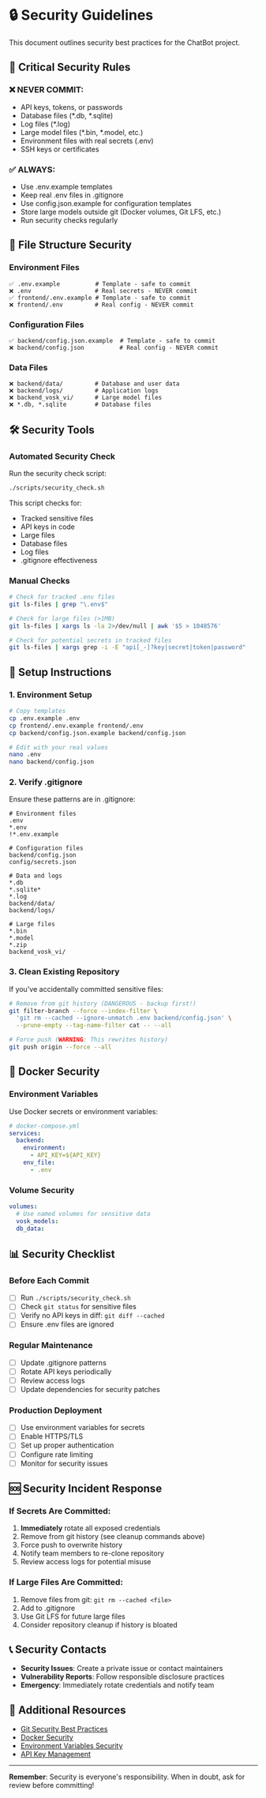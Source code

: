 # 🔒 Security Guidelines

This document outlines security best practices for the ChatBot project.

## 🚨 Critical Security Rules

### ❌ NEVER COMMIT:
- API keys, tokens, or passwords
- Database files (*.db, *.sqlite)
- Log files (*.log)
- Large model files (*.bin, *.model, etc.)
- Environment files with real secrets (.env)
- SSH keys or certificates

### ✅ ALWAYS:
- Use .env.example templates
- Keep real .env files in .gitignore
- Use config.json.example for configuration templates
- Store large models outside git (Docker volumes, Git LFS, etc.)
- Run security checks regularly

## 📁 File Structure Security

### Environment Files
```
✅ .env.example          # Template - safe to commit
❌ .env                  # Real secrets - NEVER commit
✅ frontend/.env.example # Template - safe to commit  
❌ frontend/.env         # Real config - NEVER commit
```

### Configuration Files
```
✅ backend/config.json.example  # Template - safe to commit
❌ backend/config.json          # Real config - NEVER commit
```

### Data Files
```
❌ backend/data/         # Database and user data
❌ backend/logs/         # Application logs
❌ backend_vosk_vi/      # Large model files
❌ *.db, *.sqlite        # Database files
```

## 🛠️ Security Tools

### Automated Security Check
Run the security check script:
```bash
./scripts/security_check.sh
```

This script checks for:
- Tracked sensitive files
- API keys in code
- Large files
- Database files
- Log files
- .gitignore effectiveness

### Manual Checks
```bash
# Check for tracked .env files
git ls-files | grep "\.env$"

# Check for large files (>1MB)
git ls-files | xargs ls -la 2>/dev/null | awk '$5 > 1048576'

# Check for potential secrets in tracked files
git ls-files | xargs grep -i -E "api[_-]?key|secret|token|password"
```

## 🔧 Setup Instructions

### 1. Environment Setup
```bash
# Copy templates
cp .env.example .env
cp frontend/.env.example frontend/.env
cp backend/config.json.example backend/config.json

# Edit with your real values
nano .env
nano backend/config.json
```

### 2. Verify .gitignore
Ensure these patterns are in .gitignore:
```
# Environment files
.env
*.env
!*.env.example

# Configuration files
backend/config.json
config/secrets.json

# Data and logs
*.db
*.sqlite*
*.log
backend/data/
backend/logs/

# Large files
*.bin
*.model
*.zip
backend_vosk_vi/
```

### 3. Clean Existing Repository
If you've accidentally committed sensitive files:
```bash
# Remove from git history (DANGEROUS - backup first!)
git filter-branch --force --index-filter \
  'git rm --cached --ignore-unmatch .env backend/config.json' \
  --prune-empty --tag-name-filter cat -- --all

# Force push (WARNING: This rewrites history)
git push origin --force --all
```

## 🚀 Docker Security

### Environment Variables
Use Docker secrets or environment variables:
```yaml
# docker-compose.yml
services:
  backend:
    environment:
      - API_KEY=${API_KEY}
    env_file:
      - .env
```

### Volume Security
```yaml
volumes:
  # Use named volumes for sensitive data
  vosk_models:
  db_data:
```

## 📊 Security Checklist

### Before Each Commit
- [ ] Run `./scripts/security_check.sh`
- [ ] Check `git status` for sensitive files
- [ ] Verify no API keys in diff: `git diff --cached`
- [ ] Ensure .env files are ignored

### Regular Maintenance
- [ ] Update .gitignore patterns
- [ ] Rotate API keys periodically
- [ ] Review access logs
- [ ] Update dependencies for security patches

### Production Deployment
- [ ] Use environment variables for secrets
- [ ] Enable HTTPS/TLS
- [ ] Set up proper authentication
- [ ] Configure rate limiting
- [ ] Monitor for security issues

## 🆘 Security Incident Response

### If Secrets Are Committed:
1. **Immediately** rotate all exposed credentials
2. Remove from git history (see cleanup commands above)
3. Force push to overwrite history
4. Notify team members to re-clone repository
5. Review access logs for potential misuse

### If Large Files Are Committed:
1. Remove files from git: `git rm --cached <file>`
2. Add to .gitignore
3. Use Git LFS for future large files
4. Consider repository cleanup if history is bloated

## 📞 Security Contacts

- **Security Issues**: Create a private issue or contact maintainers
- **Vulnerability Reports**: Follow responsible disclosure practices
- **Emergency**: Immediately rotate credentials and notify team

## 🔗 Additional Resources

- [Git Security Best Practices](https://git-scm.com/book/en/v2/Git-Tools-Signing-Your-Work)
- [Docker Security](https://docs.docker.com/engine/security/)
- [Environment Variables Security](https://12factor.net/config)
- [API Key Management](https://owasp.org/www-project-api-security/)

---

**Remember**: Security is everyone's responsibility. When in doubt, ask for review before committing!